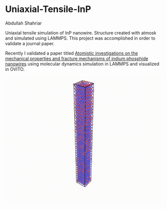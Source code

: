 # Uniaxial-Tensile-InP
Abdullah Shahriar

Uniaxial tensile simulation of InP nanowire. Structure created with atmosk and simulated using LAMMPS. This project was accomplished in order to validate a journal paper.

Recently I validated a paper titled [Atomistic investigations on the mechanical properties and fracture mechanisms of indium phosphide nanowires](https://pubs.rsc.org/en/content/articlelanding/2018/cp/c7cp08252e) using molecular dynamics simulation in LAMMPS and visualized in OVITO. 

![simulation_final_result](https://github.com/shahriarabdullah/Uniaxial-Tensile-InP/raw/main/anim_final.gif)
